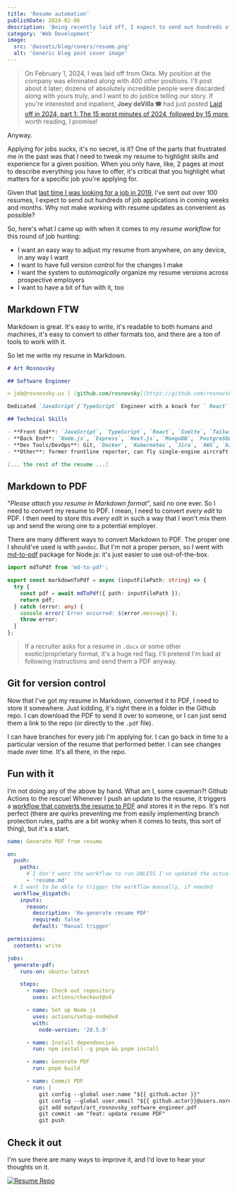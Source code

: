 ```yaml
---
title: 'Resume automation'
publishDate: 2024-02-06
description: 'Being recently laid off, I expect to send out hundreds of job applications in coming weeks and months. Why not make working with resume updates as convenient as possible?'
category: 'Web Development'
image:
  src: '@assets/blog/covers/resume.png'
  alt: 'Generic blog post cover image'
---
```


> On February 1, 2024, I was laid off from Okta. My position at the company was eliminated along with 400 other positions. I'll post about it later; dozens of absolutely incredible people were discarded along with yours truly, and I want to do justice telling our story. If you're interested and inpatient, **Joey deVilla 🪗** had just posted [Laid off in 2024, part 1: The 15 worst minutes of 2024, followed by 15 more](https://www.globalnerdy.com/2024/02/05/laid-off-in-2024-part-1-the-15-worst-minutes-of-2024-followed-by-15-more/), worth reading, I promise!

Anyway.

Applying for jobs sucks, it's no secret, is it? One of the parts that frustrated me in the past was that I need to tweak my resume to highlight skills and experience for a given position. When you only have, like, 2 pages at most to describe everything you have to offer, it's critical that you highlight what matters for a specific job you're applying for.

Given that [last time I was looking for a job in 2019](/blog/new-job-auth0), I've sent out over 100 resumes, I expect to send out hundreds of job applications in coming weeks and months. Why not make working with resume updates as convenient as possible?

So, here's what I came up with when it comes to my _resume workflow_ for this round of job hunting:

- I want an easy way to adjust my resume from anywhere, on any device, in any way I want
- I want to have full version control for the changes I make
- I want the system to _automagically_ organize my resume versions across prospective employers
- I want to have a bit of fun with it, too

## Markdown FTW

Markdown is great. It's easy to write, it's readable to both humans and machines, it's easy to convert to other formats too, and there are a ton of tools to work with it.

So let me write my resume in Markdown.

```markdown
# Art Rosnovsky

## Software Engineer

> job@rosnovsky.us | [github.com/rosnovsky](https://github.com/rosnovsky) | Washington state | **Remote Only** |

Dedicated `JavaScript`/`TypeScript` Engineer with a knack for ` React`, `Kubernetes`, and CI/CD. I champion sustainable, ethical tech that makes a positive impact, by building stable, scalable, efficient, and maintainable software.

## Technical Skills

- **Front End**: `JavaScript`, `TypeScript`, `React`, `Svelte`, `Tailwind`, `CSS`, `HTML`
- **Back End**: `Node.js`, `Express`, `Next.js`, `MongoDB`, `PostgreSQL`, `tRPC`, RESTful APIs
- **Dev Tools/DevOps**: Git, `Docker`, `Kubernetes`, `Jira`, `AWS`, `Azure`, CI/CD (`GitHub Actions`, `Gitlab Pipelines`)
- **Other**: former frontline reporter, can fly single-engine aircraft

[... the rest of the resume ...]
```

## Markdown to PDF

"_Please attach you resume in Markdown format_", said no one ever. So I need to convert my resume to PDF. I mean, I need to convert _every edit_ to PDF. I then need to store this _every edit_ in such a way that I won't mix them up and send the wrong one to a potential employer.

There are many different ways to convert Markdown to PDF. The proper one I should've used is with `pandoc`. But I'm not a proper person, so I went with [md-to-pdf](https://github.com/simonhaenisch/md-to-pdf) package for Node.js: it's just easier to use out-of-the-box.

```typescript
import mdToPdf from 'md-to-pdf';

export const markdownToPdf = async (inputFilePath: string) => {
  try {
    const pdf = await mdToPdf({ path: inputFilePath });
    return pdf;
  } catch (error: any) {
    console.error(`Error occurred: ${error.message}`);
    throw error;
  }
};
```

> If a recruiter asks for a resume in `.docx` or some other exotic/proprietary format, it's a huge red flag. I'll pretend I'm bad at following instructions and send them a PDF anyway.

## Git for version control

Now that I've got my resume in Markdown, converted it to PDF, I need to store it somewhere. Just kidding, it's right there in a folder in the Github repo. I can download the PDF to send it over to someone, or I can just send them a link to the repo (or directly to the `.pdf` file).

I can have branches for every job I'm applying for. I can go back in time to a particular version of the resume that performed better. I can see changes made over time. It's all there, in the repo.

## Fun with it

I'm not doing any of the above by hand. What am I, some caveman?! Github Actions to the rescue! Whenever I push an update to the resume, it triggers a [workflow that converts the resume to PDF](https://github.com/rosnovsky/resume/blob/main/.github/workflows/generate-pdf.yml) and stores it in the repo. It's not perfect (there are quirks preventing me from easily implementing branch protection rules, paths are a bit wonky when it comes to tests, this sort of thing), but it's a start.

```yaml
name: Generate PDF from resume

on:
  push:
    paths:
      # I don't want the workflow to run UNLESS I've updated the actual resume content
      - 'resume.md'
  # I want to be able to trigger the workflow manually, if needed
  workflow_dispatch:
    inputs:
      reason:
        description: 'Re-generate resume PDF'
        required: false
        default: 'Manual trigger'

permissions:
  contents: write

jobs:
  generate-pdf:
    runs-on: ubuntu-latest

    steps:
      - name: Check out repository
        uses: actions/checkout@v4

      - name: Set up Node.js
        uses: actions/setup-node@v4
        with:
          node-version: '20.5.0'

      - name: Install dependencies
        run: npm install -g pnpm && pnpm install

      - name: Generate PDF
        run: pnpm build

      - name: Commit PDF
        run: |
          git config --global user.name "${{ github.actor }}"
          git config --global user.email "${{ github.actor}}@users.noreply.github.com"
          git add output/art_rosnovsky_software_engineer.pdf
          git commit -am "feat: update resume PDF"
          git push
```

## Check it out

I'm sure there are many ways to improve it, and I'd love to hear your thoughts on it.

[![Resume Repo](https://opengraph.githubassets.com/2e5e654555e7ca5ef034846549ecb28fe31bef8f03debe63bf3b5e9ff3123f89/rosnovsky/resume)](https://github.com/rosnovsky/resume)
